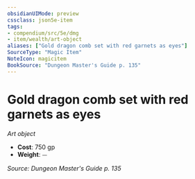 ```yaml
---
obsidianUIMode: preview
cssclass: json5e-item
tags:
- compendium/src/5e/dmg
- item/wealth/art-object
aliases: ["Gold dragon comb set with red garnets as eyes"]
SourceType: "Magic Item"
NoteIcon: magicitem
BookSource: "Dungeon Master's Guide p. 135"
---
```

# Gold dragon comb set with red garnets as eyes
*Art object*  

- **Cost**: 750 gp
- **Weight**: ⏤

*Source: Dungeon Master's Guide p. 135*